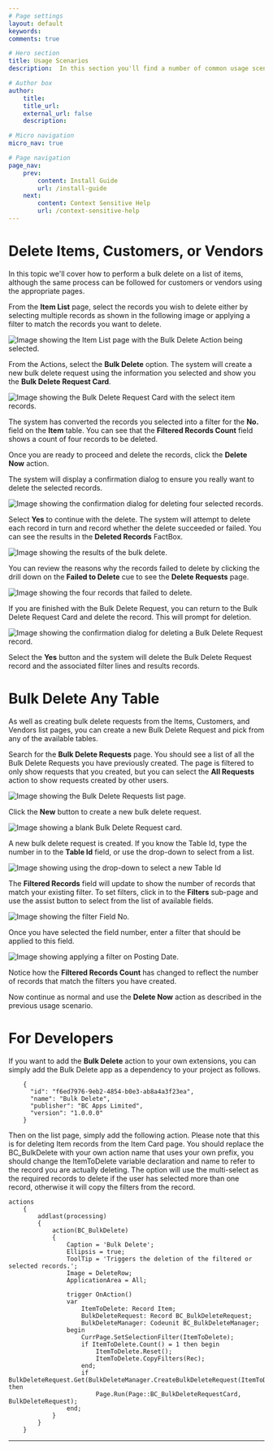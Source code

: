 ```yaml
---
# Page settings
layout: default
keywords:
comments: true

# Hero section
title: Usage Scenarios
description:  In this section you'll find a number of common usage scenarios explained in detail.

# Author box
author:
    title: 
    title_url: 
    external_url: false
    description: 

# Micro navigation
micro_nav: true

# Page navigation
page_nav:
    prev:
        content: Install Guide
        url: /install-guide
    next:
        content: Context Sensitive Help
        url: /context-sensitive-help
---
```


# Delete Items, Customers, or Vendors

In this topic we'll cover how to perform a bulk delete on a list of items, although the same process can be followed for customers or vendors using the appropriate pages.

From the **Item List** page, select the records you wish to delete either by selecting multiple records as shown in the following image or applying a filter to match the records you want to delete.

![Image showing the Item List page with the Bulk Delete Action being selected.](/screenshots/usagescenarios/ItemListBulkDelete.png)

From the Actions, select the **Bulk Delete** option. The system will create a new bulk delete request using the information you selected and show you the **Bulk Delete Request Card**.

![Image showing the Bulk Delete Request Card with the select item records.](/screenshots/usagescenarios/ItemPendingBulkDeleteRequestCard.png)

The system has converted the records you selected into a filter for the **No.** field on the **Item** table. You can see that the **Filtered Records Count** field shows a count of four records to be deleted.

Once you are ready to proceed and delete the records, click the **Delete Now** action.

The system will display a confirmation dialog to ensure you really want to delete the selected records.

![Image showing the confirmation dialog for deleting four selected records.](/screenshots/usagescenarios/ConfirmDeleteFourItems.png)

Select **Yes** to continue with the delete. The system will attempt to delete each record in turn and record whether the delete succeeded or failed. You can see the results in the **Deleted Records** FactBox.

![Image showing the results of the bulk delete.](/screenshots/usagescenarios/DeletedRecordsFactBox.png)

You can review the reasons why the records failed to delete by clicking the drill down on the **Failed to Delete** cue to see the **Delete Requests** page.

![Image showing the four records that failed to delete.](/screenshots/usagescenarios/DeleteRequestsWithFourErrors.png)

If you are finished with the Bulk Delete Request, you can return to the Bulk Delete Request Card and delete the record. This will prompt for deletion.

![Image showing the confirmation dialog for deleting a Bulk Delete Request record.](/screenshots/usagescenarios/DeleteBulkDeleteReqeuestConfirmation.png)

Select the **Yes** button and the system will delete the Bulk Delete Request record and the associated filter lines and results records.

# Bulk Delete Any Table

As well as creating bulk delete requests from the Items, Customers, and Vendors list pages, you can create a new Bulk Delete Request and pick from any of the available tables.

Search for the **Bulk Delete Requests** page. You should see a list of all the Bulk Delete Requests you have previously created. The page is filtered to only show requests that you created, but you can select the **All Requests** action to show requests created by other users.

![Image showing the Bulk Delete Requests list page.](/screenshots/usagescenarios/BulkDeleteRequests.png)

Click the **New** button to create a new bulk delete request.

![Image showing a blank Bulk Delete Request card.](/screenshots/usagescenarios/BlankBulkDeleteReqeustCard.png)

A new bulk delete request is created. If you know the Table Id, type the number in to the **Table Id** field, or use the drop-down to select from a list.

![Image showing using the drop-down to select a new Table Id](/screenshots/usagescenarios/SelectingANewTableId.png)

The **Filtered Records** field will update to show the number of records that match your existing filter. To set filters, click in to the **Filters** sub-page and use the assist button to select from the list of available fields.

![Image showing the filter Field No.](/screenshots/usagescenarios/SelectAFilterFieldNo.png)

Once you have selected the field number, enter a filter that should be applied to this field.

![Image showing applying a filter on Posting Date.](/screenshots/usagescenarios/FilterOnPostingDate.png)

Notice how the **Filtered Records Count** has changed to reflect the number of records that match the filters you have created.

Now continue as normal and use the **Delete Now** action as described in the previous usage scenario.


# For Developers

If you want to add the **Bulk Delete** action to your own extensions, you can simply add the Bulk Delete app as a dependency to your project as follows.

```
    {
      "id": "f6ed7976-9eb2-4854-b0e3-ab8a4a3f23ea",
      "name": "Bulk Delete",
      "publisher": "BC Apps Limited",
      "version": "1.0.0.0"
    }
```
Then on the list page, simply add the following action. Please note that this is for deleting Item records from the Item Card page. You should replace the BC_BulkDelete with your own action name that uses your own prefix, you should change the ItemToDelete variable declaration and name to refer to the record you are actually deleting. The option will use the multi-select as the required records to delete if the user has selected more than one record, otherwise it will copy the filters from the record.

```
actions
    {
        addlast(processing)
        {
            action(BC_BulkDelete)
            {
                Caption = 'Bulk Delete';
                Ellipsis = true;
                ToolTip = 'Triggers the deletion of the filtered or selected records.';
                Image = DeleteRow;
                ApplicationArea = All;

                trigger OnAction()
                var
                    ItemToDelete: Record Item;
                    BulkDeleteRequest: Record BC_BulkDeleteRequest;
                    BulkDeleteManager: Codeunit BC_BulkDeleteManager;
                begin
                    CurrPage.SetSelectionFilter(ItemToDelete);
                    if ItemToDelete.Count() = 1 then begin
                        ItemToDelete.Reset();
                        ItemToDelete.CopyFilters(Rec);
                    end;
                    if BulkDeleteRequest.Get(BulkDeleteManager.CreateBulkDeleteRequest(ItemToDelete)) then
                        Page.Run(Page::BC_BulkDeleteRequestCard, BulkDeleteRequest);
                end;
            }
        }
    }
```

---

[^1]: Well, you could restore a point-in-time backup of your environment and export the lost data and then, restore back to after you deleted the data and re-import the data, but this would be a serious nuisance. If you find yourself in this unfortunate situation, please contact your partner.
